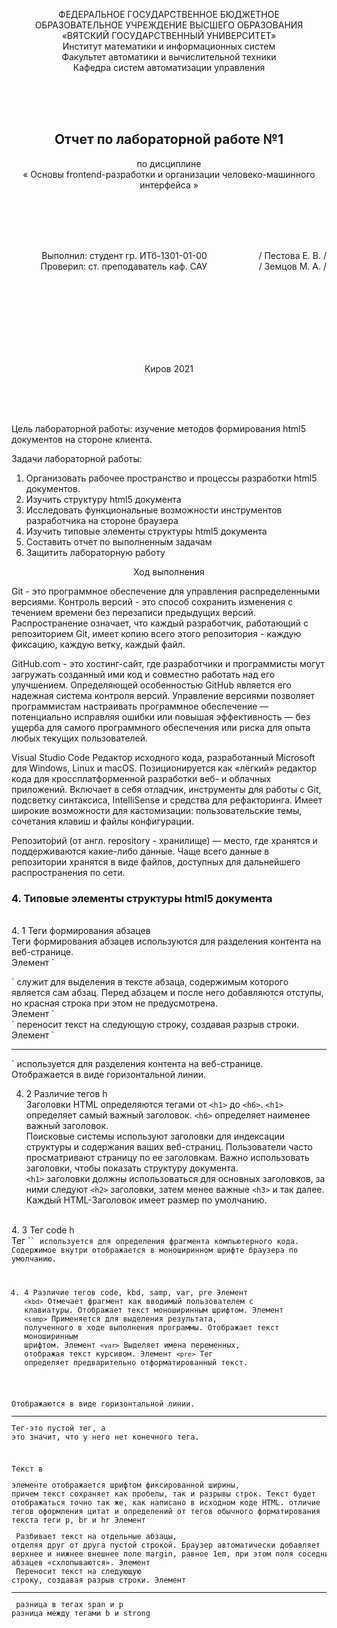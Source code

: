 <p align="center"> ФЕДЕРАЛЬНОЕ ГОСУДАРСТВЕННОЕ БЮДЖЕТНОЕ <br/> ОБРАЗОВАТЕЛЬНОЕ УЧРЕЖДЕНИЕ ВЫСШЕГО ОБРАЗОВАНИЯ<br/>             
«ВЯТСКИЙ ГОСУДАРСТВЕННЫЙ УНИВЕРСИТЕТ» <br/> 
Институт математики и информационных систем <br/> 
Факультет автоматики и вычислительной техники <br/>
Кафедра систем автоматизации управления</p>

<br/><br/><br/>

<h2 align="center"> Отчет по лабораторной работе №1 </h2>
<p align="center">по дисциплине <br/>
&laquo; Основы frontend-разработки и организации человеко-машинного интерфейса &raquo;</p>

<br/><br/><br/><br/>

<p align="right">Выполнил: студент гр. ИТб-1301-01-00 &nbsp; &nbsp; &nbsp; &nbsp; &nbsp; &nbsp; &nbsp; &nbsp; &nbsp; &nbsp; / Пестова Е. В. / <br/>
Проверил: ст. преподаватель каф. САУ  &nbsp; &nbsp; &nbsp; &nbsp; &nbsp; &nbsp; &nbsp; &nbsp; &nbsp; &nbsp; / Земцов М. А. / </p>

<br/><br/><br/><br/><br/><br/><br/>
<p align="center">Киров 2021</p>

<br/>
<br/>
<br/>

Цель лабораторной работы: изучение методов формирования html5 документов на стороне клиента.

Задачи лабораторной работы:
1.	Организовать рабочее пространство и процессы разработки html5 документов.
2.	Изучить структуру html5 документа
3.	Исследовать функциональные возможности инструментов разработчика на стороне браузера
4.	Изучить типовые элементы структуры html5 документа
5.	Составить отчет по выполненным задачам
6.	Защитить лабораторную работу


<p align="center">Ход выполнения</p>

Git - это программное обеспечение для управления распределенными версиями. Контроль версий - это способ сохранить изменения с течением времени без перезаписи предыдущих версий. Распространение означает, что каждый разработчик, работающий с репозиторием Git, имеет копию всего этого репозитория - каждую фиксацию, каждую ветку, каждый файл.

GitHub.com - это хостинг-сайт, где разработчики и программисты могут загружать созданный ими код и совместно работать над его улучшением. Определяющей особенностью GitHub является его надежная система контроля версий. Управление версиями позволяет программистам настраивать программное обеспечение — потенциально исправляя ошибки или повышая эффективность — без ущерба для самого программного обеспечения или риска для опыта любых текущих пользователей. 

Visual Studio Code Редактор исходного кода, разработанный Microsoft для Windows, Linux и macOS. Позиционируется как «лёгкий» редактор кода для кроссплатформенной разработки веб- и облачных приложений. Включает в себя отладчик, инструменты для работы с Git, подсветку синтаксиса, IntelliSense и средства для рефакторинга. Имеет широкие возможности для кастомизации: пользовательские темы, сочетания клавиш и файлы конфигурации.

Репозито́рий (от англ. repository - хранилище) — место, где хранятся и поддерживаются какие-либо данные. Чаще всего данные в репозитории хранятся в виде файлов, доступных для дальнейшего распространения по сети.




### 4.	Типовые элементы структуры html5 документа 
<br/>
4. 1 Теги формирования абзацев<br/>
Теги формирования абзацев используются для разделения контента на веб-странице. <br/>
Элемент `<p>` служит для выделения в тексте абзаца, содержимым которого является сам абзац. Перед абзацем и после него добавляются отступы, но красная строка при этом не предусмотрена. <br/>
Элемент `<br>` переносит текст на следующую строку, создавая разрыв строки. <br/>
Элемент `<hr>` используется для разделения контента на веб-странице. Отображается в виде горизонтальной линии.

4. 2 Различие тегов h<br/>
Заголовки HTML определяются тегами от `<h1>` до `<h6>`. `<h1>` определяет самый важный заголовок. `<h6>` определяет наименее важный заголовок.<br/> Поисковые системы используют заголовки для индексации структуры и содержания ваших веб-страниц.
Пользователи часто просматривают страницу по ее заголовкам. Важно использовать заголовки, чтобы показать структуру документа.<br/>
`<h1>` заголовки должны использоваться для основных заголовков, за ними следуют `<h2>` заголовки, затем менее важные `<h3>` и так далее. Каждый HTML-Заголовок имеет размер по умолчанию. 

<br/>
4. 3 Тег code h <br/>
 Тег `<code>` используется для определения фрагмента компьютерного кода. Содержимое внутри отображается в моноширинном шрифте браузера по умолчанию.

4. 4 Различие тегов code, kbd, samp, var, pre
Элемент `<kbd>` Отмечает фрагмент как вводимый пользователем с клавиатуры. Отображает текст моноширинным шрифтом.
Элемент `<samp>` Применяется для выделения результата, полученного в ходе выполнения программы. Отображает текст моноширинным шрифтом.
Элемент `<var>` Выделяет имена переменных, отображая текст курсивом.
Элемент `<pre>` Тег определяет предварительно отформатированный текст.






Отображаются в виде горизонтальной линии. <hr>Тег-это пустой тег, а это значит, что у него нет конечного тега.







Текст в <pre>элементе отображается шрифтом фиксированной ширины, причем текст сохраняет как пробелы, так и разрывы строк. Текст будет отображаться точно так же, как написано в исходном коде HTML.
отличие тегов оформления цитат и определений от тегов обычного форматирования текста
теги p, br и hr
Элемент <p>
Разбивает текст на отдельные абзацы, отделяя друг от друга пустой строкой. Браузер автоматически добавляет верхнее и нижнее внешнее поле margin, равное 1em, при этом поля соседних абзацев «схлопываются». 
Элемент <br>
Переносит текст на следующую строку, создавая разрыв строки.
Элемент <hr>
разница в тегах span и p
разница между тегами b и strong
